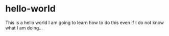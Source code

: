 # hello-world
This is a hello world
I am going to learn how to do this even if I do not know what I am doing...

